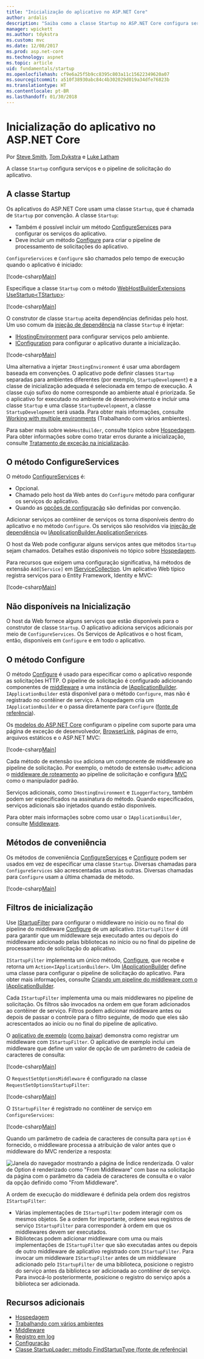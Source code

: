 ```yaml
---
title: "Inicialização do aplicativo no ASP.NET Core"
author: ardalis
description: "Saiba como a classe Startup no ASP.NET Core configura serviços e o pipeline de solicitação do aplicativo."
manager: wpickett
ms.author: tdykstra
ms.custom: mvc
ms.date: 12/08/2017
ms.prod: asp.net-core
ms.technology: aspnet
ms.topic: article
uid: fundamentals/startup
ms.openlocfilehash: cf9e6a25f5b9cc8395c803a11c15622349620a07
ms.sourcegitcommit: a510f38930abc84c4b302029d019a34dfe76823b
ms.translationtype: HT
ms.contentlocale: pt-BR
ms.lasthandoff: 01/30/2018
---
```

# <a name="application-startup-in-aspnet-core"></a>Inicialização do aplicativo no ASP.NET Core

Por [Steve Smith](https://ardalis.com), [Tom Dykstra](https://github.com/tdykstra) e [Luke Latham](https://github.com/guardrex)

A classe `Startup` configura serviços e o pipeline de solicitação do aplicativo.

## <a name="the-startup-class"></a>A classe Startup

Os aplicativos do ASP.NET Core usam uma classe `Startup`, que é chamada de `Startup` por convenção. A classe `Startup`:

* Também é possível incluir um método [ConfigureServices](/dotnet/api/microsoft.aspnetcore.hosting.startupbase.configureservices) para configurar os serviços do aplicativo.
* Deve incluir um método [Configure](/dotnet/api/microsoft.aspnetcore.hosting.startupbase.configure) para criar o pipeline de processamento de solicitações do aplicativo.

`ConfigureServices` e `Configure` são chamados pelo tempo de execução quando o aplicativo é iniciado:

[!code-csharp[Main](startup/snapshot_sample/Startup1.cs)]

Especifique a classe `Startup` com o método [WebHostBuilderExtensions](/dotnet/api/Microsoft.AspNetCore.Hosting.WebHostBuilderExtensions) [UseStartup&lt;TStartup&gt;](/dotnet/api/microsoft.aspnetcore.hosting.webhostbuilderextensions.usestartup#Microsoft_AspNetCore_Hosting_WebHostBuilderExtensions_UseStartup__1_Microsoft_AspNetCore_Hosting_IWebHostBuilder_):

[!code-csharp[Main](../common/samples/WebApplication1DotNetCore2.0App/Program.cs?name=snippet_Main&highlight=10)]

O construtor de classe `Startup` aceita dependências definidas pelo host. Um uso comum da [injeção de dependência](xref:fundamentals/dependency-injection) na classe `Startup` é injetar:

* [IHostingEnvironment](/dotnet/api/Microsoft.AspNetCore.Hosting.IHostingEnvironment) para configurar serviços pelo ambiente.
* [IConfiguration](/dotnet/api/microsoft.extensions.configuration.iconfiguration) para configurar o aplicativo durante a inicialização.

[!code-csharp[Main](startup/snapshot_sample/Startup2.cs)]

Uma alternativa a injetar `IHostingEnvironment` é usar uma abordagem baseada em convenções. O aplicativo pode definir classes `Startup` separadas para ambientes diferentes (por exemplo, `StartupDevelopment`) e a classe de inicialização adequada é selecionada em tempo de execução. A classe cujo sufixo do nome corresponde ao ambiente atual é priorizada. Se o aplicativo for executado no ambiente de desenvolvimento e incluir uma classe `Startup` e uma classe `StartupDevelopment`, a classe `StartupDevelopment` será usada. Para obter mais informações, consulte [Working with multiple environments](xref:fundamentals/environments#startup-conventions) (Trabalhando com vários ambientes).

Para saber mais sobre `WebHostBuilder`, consulte tópico sobre [Hospedagem](xref:fundamentals/hosting). Para obter informações sobre como tratar erros durante a inicialização, consulte [Tratamento de exceção na inicialização](xref:fundamentals/error-handling#startup-exception-handling).

## <a name="the-configureservices-method"></a>O método ConfigureServices

O método [ConfigureServices](/dotnet/api/microsoft.aspnetcore.hosting.startupbase.configureservices) é:

* Opcional.
* Chamado pelo host da Web antes do `Configure` método para configurar os serviços do aplicativo.
* Quando as [opções de configuração](xref:fundamentals/configuration/index) são definidas por convenção.

Adicionar serviços ao contêiner de serviços os torna disponíveis dentro do aplicativo e no método `Configure`. Os serviços são resolvidos via [injeção de dependência](xref:fundamentals/dependency-injection) ou [IApplicationBuilder.ApplicationServices](/dotnet/api/microsoft.aspnetcore.builder.iapplicationbuilder.applicationservices).

O host da Web pode configurar alguns serviços antes que métodos `Startup` sejam chamados. Detalhes estão disponíveis no tópico sobre [Hospedagem](xref:fundamentals/hosting). 

Para recursos que exigem uma configuração significativa, há métodos de extensão `Add[Service]` em [IServiceCollection](/dotnet/api/Microsoft.Extensions.DependencyInjection.IServiceCollection). Um aplicativo Web típico registra serviços para o Entity Framework, Identity e MVC:

[!code-csharp[Main](../common/samples/WebApplication1/Startup.cs?highlight=4,7,11&start=40&end=55)]

## <a name="services-available-in-startup"></a>Não disponíveis na Inicialização

O host da Web fornece alguns serviços que estão disponíveis para o construtor de classe `Startup`. O aplicativo adiciona serviços adicionais por meio de `ConfigureServices`. Os Serviços de Aplicativos e o host ficam, então, disponíveis em `Configure` e em todo o aplicativo.

## <a name="the-configure-method"></a>O método Configure

O método [Configure](/dotnet/api/microsoft.aspnetcore.hosting.startupbase.configure) é usado para especificar como o aplicativo responde as solicitações HTTP. O pipeline de solicitação é configurado adicionando componentes de [middleware](xref:fundamentals/middleware) a uma instância de [IApplicationBuilder](/dotnet/api/microsoft.aspnetcore.builder.iapplicationbuilder). `IApplicationBuilder` está disponível para o método `Configure`, mas não é registrado no contêiner de serviço. A hospedagem cria um `IApplicationBuilder` e o passa diretamente para `Configure` ([fonte de referência](https://github.com/aspnet/Hosting/blob/release/2.0.0/src/Microsoft.AspNetCore.Hosting/Internal/WebHost.cs#L179-L192)).

Os [modelos do ASP.NET Core](/dotnet/core/tools/dotnet-new) configuram o pipeline com suporte para uma página de exceção de desenvolvedor, [BrowserLink](http://vswebessentials.com/features/browserlink), páginas de erro, arquivos estáticos e o ASP.NET MVC:

[!code-csharp[Main](../common/samples/WebApplication1DotNetCore2.0App/Startup.cs?range=28-48&highlight=5,6,10,13,15)]

Cada método de extensão `Use` adiciona um componente de middleware ao pipeline de solicitação. Por exemplo, o método de extensão `UseMvc` adiciona o [middleware de roteamento](xref:fundamentals/routing) ao pipeline de solicitação e configura [MVC](xref:mvc/overview) como o manipulador padrão.

Serviços adicionais, como `IHostingEnvironment` e `ILoggerFactory`, também podem ser especificados na assinatura do método. Quando especificados, serviços adicionais são injetados quando estão disponíveis.

Para obter mais informações sobre como usar o `IApplicationBuilder`, consulte [Middleware](xref:fundamentals/middleware).

## <a name="convenience-methods"></a>Métodos de conveniência

Os métodos de conveniência [ConfigureServices](/dotnet/api/microsoft.aspnetcore.hosting.iwebhostbuilder.configureservices) e [Configure](/dotnet/api/microsoft.aspnetcore.hosting.webhostbuilderextensions.configure) podem ser usados em vez de especificar uma classe `Startup`. Diversas chamadas para `ConfigureServices` são acrescentadas umas às outras. Diversas chamadas para `Configure` usam a última chamada de método.

[!code-csharp[Main](startup/snapshot_sample/Program.cs?highlight=18,22)]

## <a name="startup-filters"></a>Filtros de inicialização

Use [IStartupFilter](/dotnet/api/microsoft.aspnetcore.hosting.istartupfilter) para configurar o middleware no início ou no final do pipeline do middleware [Configure](#the-configure-method) de um aplicativo. `IStartupFilter` é útil para garantir que um middleware seja executado antes ou depois do middleware adicionado pelas bibliotecas no início ou no final do pipeline de processamento de solicitação do aplicativo.

`IStartupFilter` implementa um único método, [Configure](/dotnet/api/microsoft.aspnetcore.hosting.istartupfilter.configure), que recebe e retorna um `Action<IApplicationBuilder>`. Um [IApplicationBuilder](/dotnet/api/microsoft.aspnetcore.builder.iapplicationbuilder) define uma classe para configurar o pipeline de solicitação do aplicativo. Para obter mais informações, consulte [Criando um pipeline do middleware com o IApplicationBuilder](xref:fundamentals/middleware#creating-a-middleware-pipeline-with-iapplicationbuilder).

Cada `IStartupFilter` implementa uma ou mais middlewares no pipeline de solicitação. Os filtros são invocados na ordem em que foram adicionados ao contêiner de serviço. Filtros podem adicionar middleware antes ou depois de passar o controle para o filtro seguinte, de modo que eles são acrescentados ao início ou no final do pipeline de aplicativo.

O [aplicativo de exemplo](https://github.com/aspnet/Docs/tree/master/aspnetcore/fundamentals/startup/sample/) ([como baixar](xref:tutorials/index#how-to-download-a-sample)) demonstra como registrar um middleware com `IStartupFilter`. O aplicativo de exemplo inclui um middleware que define um valor de opção de um parâmetro de cadeia de caracteres de consulta:

[!code-csharp[Main](startup/sample/RequestSetOptionsMiddleware.cs?name=snippet1)]

O `RequestSetOptionsMiddleware` é configurado na classe `RequestSetOptionsStartupFilter`:

[!code-csharp[Main](startup/sample/RequestSetOptionsStartupFilter.cs?name=snippet1&highlight=7)]

O `IStartupFilter` é registrado no contêiner de serviço em `ConfigureServices`:

[!code-csharp[Main](startup/sample/Startup.cs?name=snippet1&highlight=3)]

Quando um parâmetro de cadeia de caracteres de consulta para `option` é fornecido, o middleware processa a atribuição de valor antes que o middleware do MVC renderize a resposta:

![Janela do navegador mostrando a página de Índice renderizada. O valor de Option é renderizado como "From Middleware" com base na solicitação da página com o parâmetro da cadeia de caracteres de consulta e o valor da opção definido como "From Middleware".](startup/_static/index.png)

A ordem de execução do middleware é definida pela ordem dos registros `IStartupFilter`:

* Várias implementações de `IStartupFilter` podem interagir com os mesmos objetos. Se a ordem for importante, ordene seus registros de serviço `IStartupFilter` para corresponder à ordem em que os middlewares devem ser executados.
* Bibliotecas podem adicionar middleware com uma ou mais implementações de `IStartupFilter` que são executadas antes ou depois de outro middleware de aplicativo registrado com `IStartupFilter`. Para invocar um middleware `IStartupFilter` antes de um middleware adicionado pelo `IStartupFilter` de uma biblioteca, posicione o registro do serviço antes da biblioteca ser adicionada ao contêiner de serviço. Para invocá-lo posteriormente, posicione o registro do serviço após a biblioteca ser adicionada.

## <a name="additional-resources"></a>Recursos adicionais

* [Hospedagem](xref:fundamentals/hosting)
* [Trabalhando com vários ambientes](xref:fundamentals/environments)
* [Middleware](xref:fundamentals/middleware)
* [Registro em log](xref:fundamentals/logging/index)
* [Configuração](xref:fundamentals/configuration/index)
* [Classe StartupLoader: método FindStartupType (fonte de referência)](https://github.com/aspnet/Hosting/blob/rel/2.0.0/src/Microsoft.AspNetCore.Hosting/Internal/StartupLoader.cs#L66-L116)
